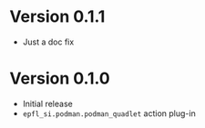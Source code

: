 # Version 0.1.1

- Just a doc fix

# Version 0.1.0

- Initial release
- `epfl_si.podman.podman_quadlet` action plug-in
